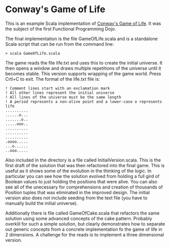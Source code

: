 # Conway's Game of Life

This is an example Scala implementation of [Conway's Game of Life](http://en.wikipedia.org/wiki/Conway's_Game_of_Life). It was the subject of the first Functional Programming Dojo.

The final implementation is the file GameOfLife.scala and is a standalone Scala script that can be run from the command line:

	> scala GameOfLife.scala

The game reads the file life.txt and uses this to create the initial universe. It then opens a window and draws multiple repetitions of the universe until it becomes stable. This version supports wrapping of the game world. Press Crtl+C to exit. The format of the life.txt file is:

	! Comment lines start with an exclamation mark
	! All other lines represent the initial universe
	! All lines of the universe must be the same length
	! A period represents a non-alive point and a lower-case o represents life
	..........
	......o...
	.......o..
	.....ooo..
	..........
	..........
	..........
	.oooo.....
	...o......
	..ooo.....

Also included in the directory is a file called InitialVersion.scala. This is the first draft of the solution that was then refactored into the final game. This is useful as it shows some of the evolution in the thinking of the logic. In particular you can see how the solution evolved from holding a full gird of Boolean values to just holding the positions that were alive. You can also see all of the unecessary for comprehensions and creation of thousands of Position tuples that was eliminated in the improved design. The initial version also does not include seeding from the text file (you have to manually build the initial universe).

Additionally there is file called GameOfCake.scala that refactors the same solution using some advanced concepts of the cake pattern. Probably overkill for such a simple solution, but clearly demonstrates how to separate out generic concepts from a concrete implementation fo the game of life in 2 dimensions. A challenge for the reads is to implement a three dimensional version.

